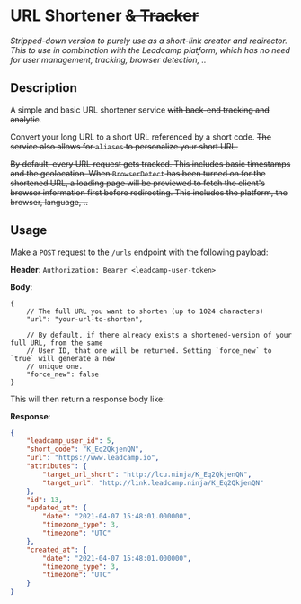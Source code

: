 
# URL Shortener ~~& Tracker~~
*Stripped-down version to purely use as a short-link creator and redirector. This to use in combination with the Leadcamp platform, which has no need for user management, tracking, browser detection, ..*

## Description

A simple and basic URL shortener service ~~with back-end tracking and analytic~~.

Convert your long URL to a short URL referenced by a short code. ~~The service also allows for `aliases` to personalize your short URL.~~

~~By default, every URL request gets tracked. This includes basic timestamps and the geolocation. When `BrowserDetect` has been turned on for the shortened URL, a loading page will be previewed to fetch the client's browser information first before redirecting. This includes the platform, the browser, language, ..~~

## Usage

Make a `POST` request to the `/urls` endpoint with the following payload:

**Header**: 
`Authorization: Bearer <leadcamp-user-token>`

**Body**:
```
{
	// The full URL you want to shorten (up to 1024 characters)
	"url": "your-url-to-shorten",
	
	// By default, if there already exists a shortened-version of your full URL, from the same
	// User ID, that one will be returned. Setting `force_new` to `true` will generate a new
	// unique one.
	"force_new": false 
}
```

This will then return a response body like:

**Response**:
```json
{
	"leadcamp_user_id": 5,
	"short_code": "K_Eq2QkjenQN",
	"url": "https://www.leadcamp.io",
	"attributes": {
		"target_url_short": "http://lcu.ninja/K_Eq2QkjenQN",
		"target_url": "http://link.leadcamp.ninja/K_Eq2QkjenQN"
	},
	"id": 13,
	"updated_at": {
		"date": "2021-04-07 15:48:01.000000",
		"timezone_type": 3,
		"timezone": "UTC"
	},
	"created_at": {
		"date": "2021-04-07 15:48:01.000000",
		"timezone_type": 3,
		"timezone": "UTC"
	}
}
```
